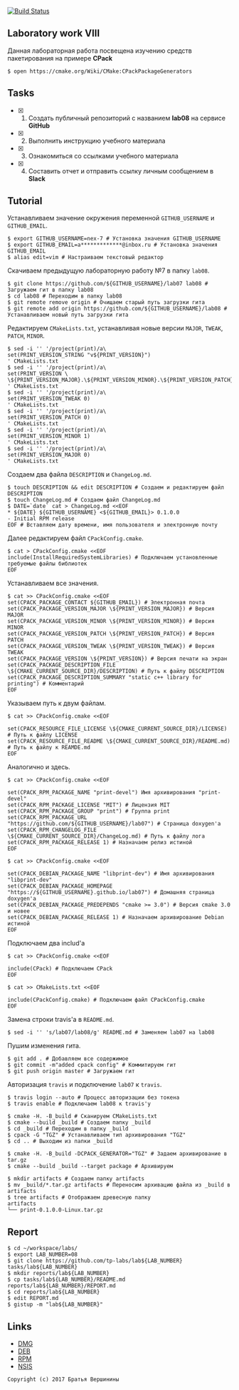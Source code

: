 [![Build Status](https://travis-ci.org/nex-7/lab8.svg?branch=master)](https://travis-ci.org/nex-7/lab8)

## Laboratory work VIII

Данная лабораторная работа посвещена изучению средств пакетирования на примере **CPack**

```ShellSession
$ open https://cmake.org/Wiki/CMake:CPackPackageGenerators
```

## Tasks

- [X] 1. Создать публичный репозиторий с названием **lab08** на сервисе **GitHub**
- [X] 2. Выполнить инструкцию учебного материала
- [X] 3. Ознакомиться со ссылками учебного материала
- [X] 4. Составить отчет и отправить ссылку личным сообщением в **Slack**

## Tutorial

Устанавливаем значение окружения переменной `GITHUB_USERNAME` и `GITHUB_EMAIL`.
```ShellSession
$ export GITHUB_USERNAME=nex-7 # Установка значения GITHUB_USERNAME
$ export GITHUB_EMAIL=a*************@inbox.ru # Установка значения GITHUB_EMAIL
$ alias edit=vim # Настраиваем текстовый редактор
```

Скачиваем предыдущую лабораторную работу №7 в папку `lab08`.
```ShellSession
$ git clone https://github.com/${GITHUB_USERNAME}/lab07 lab08 # Загружаем гит в папку lab08
$ cd lab08 # Переходим в папку lab08
$ git remote remove origin # Очищаем старый путь загрузки гита
$ git remote add origin https://github.com/${GITHUB_USERNAME}/lab08 # Устанавливаем новый путь загрузки гита
```

Редактируем `CMakeLists.txt`, устанавливая новые версии `MAJOR`, `TWEAK`, `PATCH`, `MINOR`.
```ShellSession
$ sed -i '' '/project(print)/a\
set(PRINT_VERSION_STRING "v${PRINT_VERSION}")
' CMakeLists.txt
$ sed -i '' '/project(print)/a\
set(PRINT_VERSION \
\${PRINT_VERSION_MAJOR}.\${PRINT_VERSION_MINOR}.\${PRINT_VERSION_PATCH}.\${PRINT_VERSION_TWEAK})
' CMakeLists.txt
$ sed -i '' '/project(print)/a\
set(PRINT_VERSION_TWEAK 0)
' CMakeLists.txt
$ sed -i '' '/project(print)/a\
set(PRINT_VERSION_PATCH 0)
' CMakeLists.txt
$ sed -i '' '/project(print)/a\ 
set(PRINT_VERSION_MINOR 1)
' CMakeLists.txt
$ sed -i '' '/project(print)/a\ 
set(PRINT_VERSION_MAJOR 0)
' CMakeLists.txt
```

Создаем два файла `DESCRIPTION` и `ChangeLog.md`.
```ShellSession
$ touch DESCRIPTION && edit DESCRIPTION # Создаем и редактируем файл DESCRIPTION
$ touch ChangeLog.md # Создаем файл ChangeLog.md
$ DATE=`date` cat > ChangeLog.md <<EOF
* ${DATE} ${GITHUB_USERNAME} <${GITHUB_EMAIL}> 0.1.0.0
- Initial RPM release
EOF # Вставляем дату времени, имя пользователя и электронную почту
```

Далее редактируем файл `CPackConfig.cmake`.
```ShellSession
$ cat > CPackConfig.cmake <<EOF
include(InstallRequiredSystemLibraries) # Подключаем установленные требуемые файлы библиотек
EOF
```

Устанавливаем все значения.
```ShellSession
$ cat >> CPackConfig.cmake <<EOF
set(CPACK_PACKAGE_CONTACT ${GITHUB_EMAIL}) # Электронная почта
set(CPACK_PACKAGE_VERSION_MAJOR \${PRINT_VERSION_MAJOR}) # Версия MAJOR
set(CPACK_PACKAGE_VERSION_MINOR \${PRINT_VERSION_MINOR}) # Версия MINOR
set(CPACK_PACKAGE_VERSION_PATCH \${PRINT_VERSION_PATCH}) # Версия PATCH
set(CPACK_PACKAGE_VERSION_TWEAK \${PRINT_VERSION_TWEAK}) # Версия TWEAK
set(CPACK_PACKAGE_VERSION \${PRINT_VERSION}) # Версия печати на экран
set(CPACK_PACKAGE_DESCRIPTION_FILE \${CMAKE_CURRENT_SOURCE_DIR}/DESCRIPTION) # Путь к файлу DESCRIPTION
set(CPACK_PACKAGE_DESCRIPTION_SUMMARY "static c++ library for printing") # Комментарий
EOF
```

Указываем путь к двум файлам.
```ShellSession
$ cat >> CPackConfig.cmake <<EOF

set(CPACK_RESOURCE_FILE_LICENSE \${CMAKE_CURRENT_SOURCE_DIR}/LICENSE) # Путь к файлу LICENSE
set(CPACK_RESOURCE_FILE_README \${CMAKE_CURRENT_SOURCE_DIR}/README.md) # Путь к файлу к REAMDE.md
EOF
```

Аналогично и здесь.
```ShellSession
$ cat >> CPackConfig.cmake <<EOF

set(CPACK_RPM_PACKAGE_NAME "print-devel") Имя архивирования "print-devel"
set(CPACK_RPM_PACKAGE_LICENSE "MIT") # Лицензия MIT
set(CPACK_RPM_PACKAGE_GROUP "print") # Группа print
set(CPACK_RPM_PACKAGE_URL "https://github.com/${GITHUB_USERNAME}/lab07") # Страница doxygen'а
set(CPACK_RPM_CHANGELOG_FILE \${CMAKE_CURRENT_SOURCE_DIR}/ChangeLog.md) # Путь к файлу лога
set(CPACK_RPM_PACKAGE_RELEASE 1) # Назначаем релиз истиной
EOF
```

```ShellSession
$ cat >> CPackConfig.cmake <<EOF

set(CPACK_DEBIAN_PACKAGE_NAME "libprint-dev") # Имя архивирования "libprint-dev"
set(CPACK_DEBIAN_PACKAGE_HOMEPAGE "https://${GITHUB_USERNAME}.github.io/lab07") # Домашняя страница doxygen'а
set(CPACK_DEBIAN_PACKAGE_PREDEPENDS "cmake >= 3.0") # Версия cmake 3.0 и новее
set(CPACK_DEBIAN_PACKAGE_RELEASE 1) # Назначаем архивирование Debian истиной
EOF
```

Подключаем два includ'а
```ShellSession
$ cat >> CPackConfig.cmake <<EOF

include(CPack) # Подключаем CPack
EOF
```

```ShellSession
$ cat >> CMakeLists.txt <<EOF

include(CPackConfig.cmake) # Подключаем файл CPackConfig.cmake
EOF 
```

Замена строки travis'а в `README.md`.
```ShellSession
$ sed -i '' 's/lab07/lab08/g' README.md # Заменяем lab07 на lab08
```

Пушим изменения гита.
```ShellSession
$ git add . # Добавляем все содержимое
$ git commit -m"added cpack config" # Коммитируем гит
$ git push origin master # Загружаем гит
```

Авторизация `travis` и подключение `lab07` к `travis`.
```ShellSession
$ travis login --auto # Процесс авторизации без токена
$ travis enable # Подключаем lab08 к travis'у
```

```ShellSession
$ cmake -H. -B_build # Сканируем CMakeLists.txt
$ cmake --build _build # Создаем папку _build
$ cd _build # Переходим в папку _build
$ cpack -G "TGZ" # Устанавливаем тип архивирования "TGZ"
$ cd .. # Выходим из папки _build
```

```ShellSession
$ cmake -H. -B_build -DCPACK_GENERATOR="TGZ" # Задаем архивирование в tar.gz
$ cmake --build _build --target package # Архивируем
```

```ShellSession
$ mkdir artifacts # Создаем папку artifacts
$ mv _build/*.tar.gz artifacts # Переносим архивацию файла из _build в artifacts
$ tree artifacts # Отображаем древесную папку
artifacts
└── print-0.1.0.0-Linux.tar.gz
```

## Report

```ShellSession
$ cd ~/workspace/labs/
$ export LAB_NUMBER=08
$ git clone https://github.com/tp-labs/lab${LAB_NUMBER} tasks/lab${LAB_NUMBER}
$ mkdir reports/lab${LAB_NUMBER}
$ cp tasks/lab${LAB_NUMBER}/README.md reports/lab${LAB_NUMBER}/REPORT.md
$ cd reports/lab${LAB_NUMBER}
$ edit REPORT.md
$ gistup -m "lab${LAB_NUMBER}"
```

## Links

- [DMG](https://cmake.org/cmake/help/latest/module/CPackDMG.html)
- [DEB](https://cmake.org/cmake/help/latest/module/CPackDeb.html)
- [RPM](https://cmake.org/cmake/help/latest/module/CPackRPM.html)
- [NSIS](https://cmake.org/cmake/help/latest/module/CPackNSIS.html)

```
Copyright (c) 2017 Братья Вершинины
```
